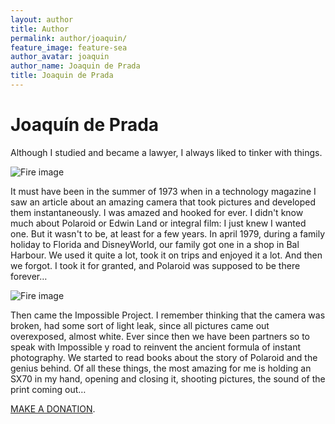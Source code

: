 ```yaml
---
layout: author
title: Author
permalink: author/joaquin/
feature_image: feature-sea
author_avatar: joaquin
author_name: Joaquin de Prada
title: Joaquin de Prada
---
```


# Joaquín de Prada

Although I studied and became a lawyer, I always liked to tinker with things.

![Fire image]({{site.url}}/{{site.baseurl}}img/joaquin-solder.jpg)

It must have been in the summer of 1973 when in a technology magazine I saw an article about an amazing camera that took pictures and developed them instantaneously. I was amazed and hooked for ever. I didn't know much about Polaroid or Edwin Land or integral film: I just knew I wanted one.
But it wasn't to be, at least for a few years. In april 1979, during a family holiday to Florida and DisneyWorld, our family got one in a shop in Bal Harbour.
We used it quite a lot, took it on trips and enjoyed it a lot. And then we forgot. I took it for granted, and Polaroid was supposed to be there forever…

![Fire image]({{site.url}}/{{site.baseurl}}img/joaco-cambados-1982.jpg)

Then came the Impossible Project. I remember thinking that the camera was broken, had some sort of light leak, since all pictures came out overexposed, almost white. Ever since then we have been partners so to speak with Impossible y road to reinvent the ancient formula of instant photography. 
We started to read books about the story of Polaroid and the genius behind. Of all these things, the most amazing for me is holding an SX70 in my hand, opening and closing it, shooting pictures, the sound of the print coming out…

[MAKE A DONATION](https://paypal.me/opensx70).

